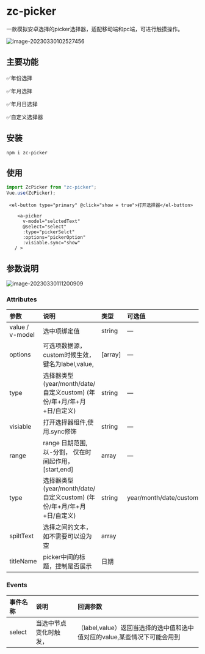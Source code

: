 # zc-picker

一款模拟安卓选择的picker选择器，适配移动端和pc端，可进行触摸操作。

![image-20230330102527456](https://gitee.com/ponyjie/mySou/raw/master/2023/03/upgit_20230330_1680152262.png)

## 主要功能

✅年份选择

✅年月选择

✅年月日选择

✅自定义选择器

## 安装



```shell
npm i zc-picker
```



## 使用

```js
import ZcPicker from "zc-picker";
Vue.use(ZcPicker);


```



```vue
 <el-button type="primary" @click="show = true">打开选择器</el-button>
      
    <a-picker
      v-model="selctedText"
      @select="select"
      :type="pickerSelct"
      :options="pickerOption"
      :visiable.sync="show"
   / >
```



## 参数说明

![image-20230330111200909](https://gitee.com/ponyjie/mySou/raw/master/2023/03/upgit_20230330_1680152268.png)

### Attributes



| 参数            | 说明                                                         | 类型    | 可选值                 | 默认值                       |
| :-------------- | :----------------------------------------------------------- | :------ | :--------------------- | :--------------------------- |
| value / v-model | 选中项绑定值                                                 | string  | —                      | —                            |
| options         | 可选项数据源，custom时候生效，键名为label,value,             | [array] | —                      | —                            |
| type            | 选择器类型 (year/month/date/自定义custom) (年份/年+月/年+月+日/自定义) | string  | —                      | —                            |
| visiable        | 打开选择器组件,使用.sync修饰                                 | string  | —                      | —                            |
| range           | range 日期范围,以-分割， 仅在时间起作用， [start,end]        | array   | —                      | ["2020-01-01", "2099-12-31"] |
| type            | 选择器类型 (year/month/date/自定义custom) (年份/年+月/年+月+日/自定义) | string  | year/month/date/custom | —                            |
| spiltText       | 选择之间的文本，如不需要可以设为空                           | array   |                        | ["年", "月", "日"]           |
| titleName       | picker中间的标题，控制是否展示                               | 日期    |                        | 日期                         |

### Events



| 事件名称 | 说明                   | 回调参数                                                     |
| :------- | :--------------------- | :----------------------------------------------------------- |
| select   | 当选中节点变化时触发， | （label,value）返回当选择的选中值和选中值对应的value,某些情况下可能会用到 |



